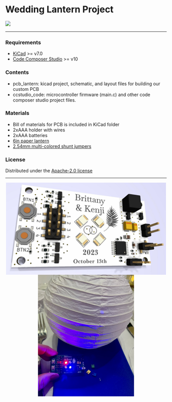 # Wedding Lantern Project
<img src="favor_instructions_guide_reoriented.png">

**********
### Requirements 
- [KiCad](https://www.kicad.org) >= v7.0
- [Code Composer Studio](https://www.ti.com/tool/CCSTUDIO) >= v10

### Contents
- pcb_lantern: kicad project, schematic, and layout files for building our custom PCB
- ccstudio_code: microcontroller firmware (main.c) and other code composer studio project files.

### Materials
- Bill of materials for PCB is included in KiCad folder
- 2xAAA holder with wires
- 2xAAA batteries
- [6in paper lantern](https://www.amazon.com/Novelty-Place-White-Paper-Lanterns/dp/B016PMP7H2/)
- [2.54mm multi-colored shunt jumpers](https://www.amazon.com/California-JOS-Standard-Connection-Raspberry/dp/B0BRK334XH/)

### License
Distributed under the [Apache-2.0 license](http://www.apache.org/licenses/) 

  **********
<p align="center">
  <img src="https://github.com/b-schd/bkwedding-lantern/blob/main/pcb_lantern/pcb_lantern.jpg" width="500" align="middle">
  <img src="lantern.JPG" width="300" align="middle">
</p>






